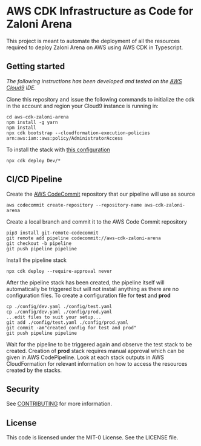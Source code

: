 # AWS CDK Infrastructure as Code for Zaloni Arena

This project is meant to automate the deployment of all the resources required to deploy Zaloni Arena on 
AWS using AWS CDK in Typescript.

## Getting started

*The following instructions has been developed and tested on the [AWS Cloud9](https://aws.amazon.com/cloud9) IDE.*

Clone this repository and issue the following commands to initialize the cdk in the account and region your 
Cloud9 instance is running in:

```console
cd aws-cdk-zaloni-arena
npm install -g yarn
npm install
npx cdk bootstrap --cloudformation-execution-policies arn:aws:iam::aws:policy/AdministratorAccess
```

To install the stack with [this configuration](./config/dev.yaml)

```console
npx cdk deploy Dev/*
```

## CI/CD Pipeline


Create the [AWS CodeCommit](https://aws.amazon.com/codecommit) repository that our pipeline will use as source

```console
aws codecommit create-repository --repository-name aws-cdk-zaloni-arena
```

Create a local branch and commit it to the AWS Code Commit repository

```console
pip3 install git-remote-codecommit
git remote add pipeline codecommit://aws-cdk-zaloni-arena
git checkout -b pipeline
git push pipeline pipeline 
```

Install the pipeline stack

```console
npx cdk deploy --require-approval never
```

After the pipeline stack has been created, the pipeline itself will automatically be 
triggered but will not install anything as there are no configuration files.
To create a configuration file for **test** and **prod**

```console
cp ./config/dev.yaml ./config/test.yaml
cp ./config/dev.yaml ./config/prod.yaml
...edit files to suit your setup...
git add ./config/test.yaml ./config/prod.yaml
git commit -am"created config for test and prod"
git push pipeline pipeline 
```

Wait for the pipeline to be triggered again and observe the test stack to be created.
Creation of **prod** stack requires manual approval which can be given in AWS CodePipeline.
Look at each stack outputs in AWS CloudFormation for relevant information on how 
to access the resources created by the stacks.

## Security

See [CONTRIBUTING](CONTRIBUTING.md#security-issue-notifications) for more information.

## License

This code is licensed under the MIT-0 License. See the LICENSE file.

